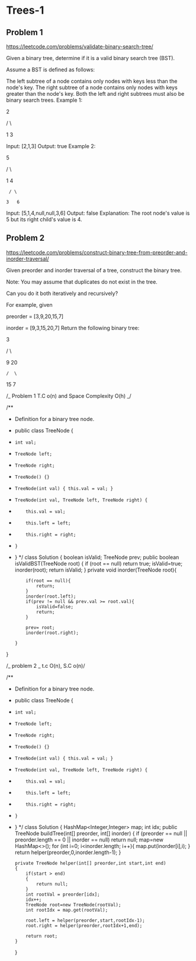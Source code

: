 # Trees-1

## Problem 1

https://leetcode.com/problems/validate-binary-search-tree/

Given a binary tree, determine if it is a valid binary search tree (BST).

Assume a BST is defined as follows:

The left subtree of a node contains only nodes with keys less than the node's key.
The right subtree of a node contains only nodes with keys greater than the node's key.
Both the left and right subtrees must also be binary search trees.
Example 1:

2

/ \

1 3

Input: [2,1,3]
Output: true
Example 2:

5

/ \

1 4

     / \

    3   6

Input: [5,1,4,null,null,3,6]
Output: false
Explanation: The root node's value is 5 but its right child's value is 4.

## Problem 2

https://leetcode.com/problems/construct-binary-tree-from-preorder-and-inorder-traversal/

Given preorder and inorder traversal of a tree, construct the binary tree.

Note:
You may assume that duplicates do not exist in the tree.

Can you do it both iteratively and recursively?

For example, given

preorder = [3,9,20,15,7]

inorder = [9,3,15,20,7]
Return the following binary tree:

3

/ \

9 20

    /  \

15 7

/_ Problem 1 T.C o(n) and Space Complexity O(h) _/

/\*\*

- Definition for a binary tree node.
- public class TreeNode {
-     int val;
-     TreeNode left;
-     TreeNode right;
-     TreeNode() {}
-     TreeNode(int val) { this.val = val; }
-     TreeNode(int val, TreeNode left, TreeNode right) {
-         this.val = val;
-         this.left = left;
-         this.right = right;
-     }
- }
  \*/
  class Solution {
  boolean isValid;
  TreeNode prev;
  public boolean isValidBST(TreeNode root) {
  if (root == null) return true;
  isValid=true;
  inorder(root);
  return isValid;
  }
  private void inorder(TreeNode root){

          if(root == null){
              return;
          }
          inorder(root.left);
          if(prev != null && prev.val >= root.val){
              isValid=false;
              return;
          }

          prev= root;
          inorder(root.right);

      }

}

/_ problem 2 _ t.c O(n), S.C o(n)/

/\*\*

- Definition for a binary tree node.
- public class TreeNode {
-     int val;
-     TreeNode left;
-     TreeNode right;
-     TreeNode() {}
-     TreeNode(int val) { this.val = val; }
-     TreeNode(int val, TreeNode left, TreeNode right) {
-         this.val = val;
-         this.left = left;
-         this.right = right;
-     }
- }
  \*/
  class Solution {
  HashMap<Integer,Integer> map;
  int idx;
  public TreeNode buildTree(int[] preorder, int[] inorder) {
  if (preorder == null || preorder.length == 0 || inorder == null) return null;
  map=new HashMap<>();
  for (int i=0; i<inorder.length; i++){
  map.put(inorder[i],i);
  }
  return helper(preorder,0,inorder.length-1);
  }

      private TreeNode helper(int[] preorder,int start,int end)
      {
          if(start > end)
          {
              return null;
          }
          int rootVal = preorder[idx];
          idx++;
          TreeNode root=new TreeNode(rootVal);
          int rootIdx = map.get(rootVal);

          root.left = helper(preorder,start,rootIdx-1);
          root.right = helper(preorder,rootIdx+1,end);

          return root;
      }

  }
